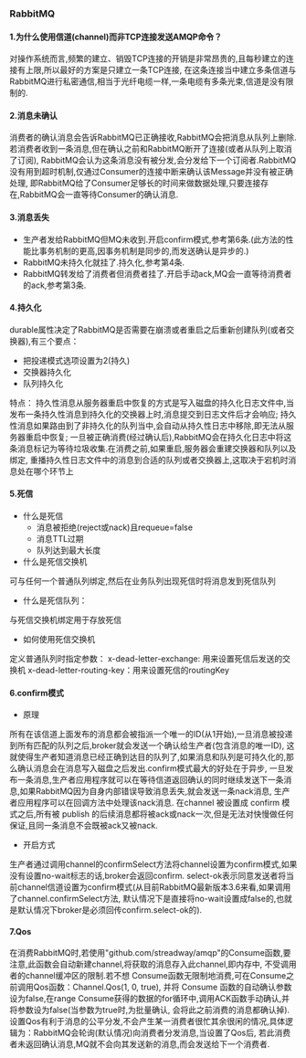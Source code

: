 ### RabbitMQ
#### 1.为什么使用信道(channel)而非TCP连接发送AMQP命令？
对操作系统而言,频繁的建立、销毁TCP连接的开销是非常昂贵的,且每秒建立的连接有上限,所以最好的方案是只建立一条TCP连接,
在这条连接当中建立多条信道与RabbitMQ进行私密通信,相当于光纤电缆一样,一条电缆有多条光束,信道是没有限制的.

#### 2.消息未确认
消费者的确认消息会告诉RabbitMQ已正确接收,RabbitMQ会把消息从队列上删除.若消费者收到一条消息,但在确认之前和RabbitMQ断开了连接(或者从队列上取消了订阅),
RabbitMQ会认为这条消息没有被分发,会分发给下一个订阅者.RabbitMQ没有用到超时机制,仅通过Consumer的连接中断来确认该Message并没有被正确处理,
即RabbitMQ给了Consumer足够长的时间来做数据处理,只要连接存在,RabbitMQ会一直等待Consumer的确认消息.

#### 3.消息丢失
* 生产者发给RabbitMQ但MQ未收到.开启confirm模式,参考第6条.(此方法的性能比事务机制的更高,因事务机制是同步的,而发送确认是异步的.)
* RabbitMQ未持久化就挂了.持久化,参考第4条.
* RabbitMQ转发给了消费者但消费者挂了.开启手动ack,MQ会一直等待消费者的ack,参考第3条.

#### 4.持久化
durable属性决定了RabbitMQ是否需要在崩溃或者重启之后重新创建队列(或者交换器),有三个要点：
* 把投递模式选项设置为2(持久)
* 交换器持久化
* 队列持久化

特点：
持久性消息从服务器重启中恢复的方式是写入磁盘的持久化日志文件中,当发布一条持久性消息到持久化的交换器上时,消息提交到日志文件后才会响应;
持久性消息如果路由到了非持久化的队列当中,会自动从持久性日志中移除,即无法从服务器重启中恢复;
一旦被正确消费(经过确认后),RabbitMQ会在持久化日志中将这条消息标记为等待垃圾收集.在消费之前,如果重启,服务器会重建交换器和队列以及绑定,
重播持久性日志文件中的消息到合适的队列或者交换器上,这取决于宕机时消息处在哪个环节上

#### 5.死信
* 什么是死信
    * 消息被拒绝(reject或nack)且requeue=false
    * 消息TTL过期
    * 队列达到最大长度
* 什么是死信交换机

可与任何一个普通队列绑定,然后在业务队列出现死信时将消息发到死信队列

* 什么是死信队列：

与死信交换机绑定用于存放死信

* 如何使用死信交换机

定义普通队列时指定参数：
x-dead-letter-exchange: 用来设置死信后发送的交换机
x-dead-letter-routing-key：用来设置死信的routingKey

#### 6.confirm模式
* 原理

所有在该信道上面发布的消息都会被指派一个唯一的ID(从1开始),一旦消息被投递到所有匹配的队列之后,broker就会发送一个确认给生产者(包含消息的唯一ID),
这就使得生产者知道消息已经正确到达目的队列了,如果消息和队列是可持久化的,那么确认消息会在消息写入磁盘之后发出.confirm模式最大的好处在于异步,
一旦发布一条消息,生产者应用程序就可以在等待信道返回确认的同时继续发送下一条消息,如果RabbitMQ因为自身内部错误导致消息丢失,就会发送一条nack消息,
生产者应用程序可以在回调方法中处理该nack消息.
在channel 被设置成 confirm 模式之后,所有被 publish 的后续消息都将被ack或nack一次,但是无法对快慢做任何保证,且同一条消息不会既被ack又被nack.

* 开启方式

生产者通过调用channel的confirmSelect方法将channel设置为confirm模式,如果没有设置no-wait标志的话,broker会返回confirm.
select-ok表示同意发送者将当前channel信道设置为confirm模式(从目前RabbitMQ最新版本3.6来看,如果调用了channel.confirmSelect方法,
默认情况下是直接将no-wait设置成false的,也就是默认情况下broker是必须回传confirm.select-ok的).

#### 7.Qos
在消费RabbitMQ时,若使用"github.com/streadway/amqp"的Consume函数,要注意,此函数会自动新建channel,将获取的消息存入此channel,即内存中,
不受调用者的channel缓冲区的限制.若不想 Consume函数无限制地消费,可在Consume之前调用Qos函数：Channel.Qos(1, 0, true),
并将 Consume 函数的自动确认参数设为false,在range Consume获得的数据的for循环中,调用ACK函数手动确认,并将参数设为false(当参数为true时,为批量确认,
会将此之前消费的消息都确认掉).
设置Qos有利于消息的公平分发,不会产生某一消费者很忙其余很闲的情况,具体逻辑为：RabbitMQ会轮询(默认情况)向消费者分发消息,当设置了Qos后,
若此消费者未返回确认消息,MQ就不会向其发送新的消息,而会发送给下一个消费者.
